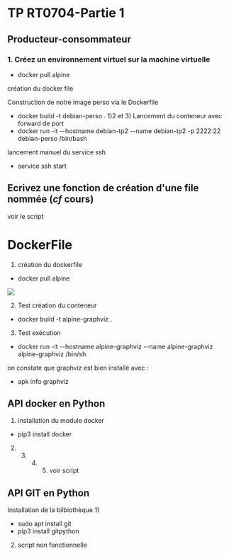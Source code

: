 # TP RT0704-Partie 1
## Producteur-consommateur

### 1. Créez un environnement virtuel sur la machine virtuelle

* docker pull alpine

création du docker file

Construction de notre image perso via le Dockerfile

* docker build -t debian-perso .
1)2 et 3)
Lancement du conteneur avec forward de port
* docker run -it --hostname debian-tp2 --name debian-tp2  -p 2222:22 debian-perso /bin/bash

lancement manuel du service ssh
* service ssh start


## Ecrivez une fonction de création d'une file nommée (*cf* cours)


voir le script


# DockerFile

1) création du dockerfile

* docker pull alpine

![](img/dockerfile-alpine)

2) Test création du conteneur

* docker build -t alpine-graphviz .

3) Test exécution

* docker run -it --hostname alpine-graphviz --name alpine-graphviz alpine-graphviz /bin/sh

on constate que graphviz est bien installé avec :
* apk info graphviz


## API docker en Python

1) installation du module docker
* pip3 install docker

2) 3) 4) 5) voir script

## API GIT en Python
Installation de la bilbiothèque
1)

* sudo apt install git
* pip3 install gitpython



2) script non fonctionnelle